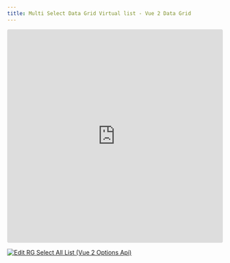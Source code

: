 ```yaml
---
title: Multi Select Data Grid Virtual list - Vue 2 Data Grid
---
```

<ClientOnly>
<iframe src="https://codesandbox.io/embed/rr25l9??view=preview&module=%2Fsrc%2FApp.vue&hidenavigation=1"
     style="width:100%; height: 500px; border:0; border-radius: 4px; overflow:hidden;"
     title="RG Select All List (Vue 2 Options Api)"
     allow="accelerometer; ambient-light-sensor; camera; encrypted-media; geolocation; gyroscope; hid; microphone; midi; payment; usb; vr; xr-spatial-tracking"
     sandbox="allow-forms allow-modals allow-popups allow-presentation allow-same-origin allow-scripts"
   ></iframe>
</ClientOnly>

[![Edit RG Select All List (Vue 2 Options Api)](https://codesandbox.io/static/img/play-codesandbox.svg)](https://codesandbox.io/p/sandbox/rg-select-all-list-vue-2-options-api-rr25l9)